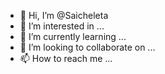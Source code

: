 - 👋 Hi, I’m @Saicheleta
- 👀 I’m interested in ...
- 🌱 I’m currently learning ...
- 💞️ I’m looking to collaborate on ...
- 📫 How to reach me ...

<!---
Saicheleta/Saicheleta is a ✨ special ✨ repository because its `README.md` (this file) appears on your GitHub profile.
You can click the Preview link to take a look at your changes.
--->

